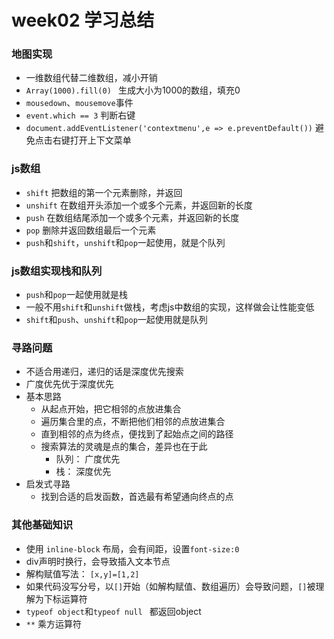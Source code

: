 # week02 学习总结
### 地图实现
* 一维数组代替二维数组，减小开销
* `Array(1000).fill(0) `  生成大小为1000的数组，填充0
* `mousedown`、`mousemove`事件
* `event.which == 3` 判断右键
* `document.addEventListener('contextmenu',e => e.preventDefault())` 避免点击右键打开上下文菜单

### js数组
* `shift` 把数组的第一个元素删除，并返回
* `unshift` 在数组开头添加一个或多个元素，并返回新的长度
* `push` 在数组结尾添加一个或多个元素，并返回新的长度
* `pop` 删除并返回数组最后一个元素
* `push`和`shift`，`unshift`和`pop`一起使用，就是个队列

### js数组实现栈和队列
* `push`和`pop`一起使用就是栈
* 一般不用`shift`和`unshift`做栈，考虑js中数组的实现，这样做会让性能变低
* `shift`和`push`、`unshift`和`pop`一起使用就是队列

### 寻路问题
* 不适合用递归，递归的话是深度优先搜索
* 广度优先优于深度优先
* 基本思路
    * 从起点开始，把它相邻的点放进集合
    * 遍历集合里的点，不断把他们相邻的点放进集合
    * 直到相邻的点为终点，便找到了起始点之间的路径
    * 搜索算法的灵魂是点的集合，差异也在于此
        * 队列： 广度优先
        * 栈： 深度优先 
* 启发式寻路
    * 找到合适的启发函数，首选最有希望通向终点的点

### 其他基础知识
* 使用 `inline-block` 布局，会有间距，设置`font-size:0`
* div声明时换行，会导致插入文本节点
* 解构赋值写法： `[x,y]=[1,2]`
* 如果代码没写分号，以`[]`开始（如解构赋值、数组遍历）会导致问题，`[]`被理解为下标运算符
* `typeof object`和`typeof null ` 都返回object
* `**` 乘方运算符

